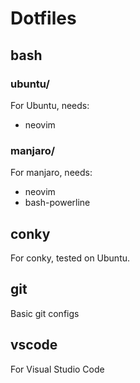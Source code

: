 # Dotfiles

## bash

### ubuntu/

For Ubuntu, needs:

- neovim

### manjaro/

For manjaro, needs:

- neovim
- bash-powerline

## conky

For conky, tested on Ubuntu.

## git

Basic git configs

## vscode

For Visual Studio Code
